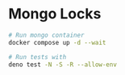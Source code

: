 # Mongo Locks


```bash
# Run mongo container
docker compose up -d --wait

# Run tests with
deno test -N -S -R --allow-env
```
